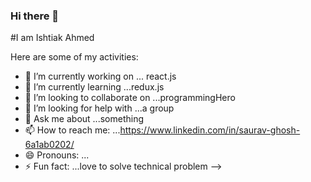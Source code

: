 ### Hi there 👋

#I am Ishtiak Ahmed

Here are some of my activities:

- 🔭 I’m currently working on ... react.js
- 🌱 I’m currently learning ...redux.js
- 👯 I’m looking to collaborate on ...programmingHero
- 🤔 I’m looking for help with ...a group
- 💬 Ask me about ...something
- 📫 How to reach me: ...https://www.linkedin.com/in/saurav-ghosh-6a1ab0202/
- 😄 Pronouns: ...
- ⚡ Fun fact: ...love to solve technical problem
-->

